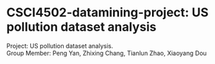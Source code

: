 # CSCI4502-datamining-project: US pollution dataset analysis
Project: US pollution dataset analysis.</br>
Group Member: Peng Yan, Zhixing Chang, Tianlun Zhao, Xiaoyang Dou

